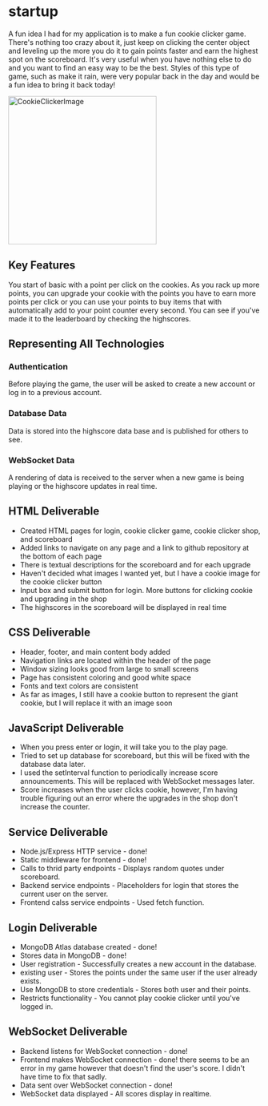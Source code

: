 # startup

A fun idea I had for my application is to make a fun cookie clicker game. There's nothing too crazy about it, just keep on clicking the center object and leveling up the more you do it to gain points faster and earn the highest spot on the scoreboard. It's very useful when you have nothing else to do and you want to find an easy way to be the best. Styles of this type of game, such as make it rain, were very popular back in the day and would be a fun idea to bring it back today!

<img width="296" alt="CookieClickerImage" src="https://github.com/ecra2001/startup/assets/150180720/a717fd29-bf28-437d-bf58-b006fcb98356">

## Key Features
You start of basic with a point per click on the cookies. As you rack up more points, you can upgrade your cookie with the points you have to earn more points per click or you can use your points to buy items that with automatically add to your point counter every second. You can see if you've made it to the leaderboard by checking the highscores.

## Representing All Technologies
### Authentication
Before playing the game, the user will be asked to create a new account or log in to a previous account.
### Database Data 
Data is stored into the highscore data base and is published for others to see.
### WebSocket Data
A rendering of data is received to the server when a new game is being playing or the highscore updates in real time.

## HTML Deliverable
- Created HTML pages for login, cookie clicker game, cookie clicker shop, and scoreboard
- Added links to navigate on any page and a link to github repository at the bottom of each page
- There is textual descriptions for the scoreboard and for each upgrade
- Haven't decided what images I wanted yet, but I have a cookie image for the cookie clicker button
-  Input box and submit button for login. More buttons for clicking cookie and upgrading in the shop
- The highscores in the scoreboard will be displayed in real time

## CSS Deliverable
- Header, footer, and main content body added
- Navigation links are located within the header of the page
- Window sizing looks good from large to small screens
- Page has consistent coloring and good white space
- Fonts and text colors are consistent
- As far as images, I still have a cookie button to represent the giant cookie, but I will replace it with an image soon

## JavaScript Deliverable
- When you press enter or login, it will take you to the play page.
- Tried to set up database for scoreboard, but this will be fixed with the database data later.
- I used the setInterval function to periodically increase score announcements. This will be replaced with WebSocket messages later.
- Score increases when the user clicks cookie, however, I'm having trouble figuring out an error where the upgrades in the shop don't increase the counter.

## Service Deliverable
- Node.js/Express HTTP service - done!
- Static middleware for frontend - done!
- Calls to thrid party endpoints - Displays random quotes under scoreboard.
- Backend service endpoints - Placeholders for login that stores the current user on the server.
- Frontend calss service endpoints - Used fetch function.

## Login Deliverable
- MongoDB Atlas database created - done!
- Stores data in MongoDB - done!
- User registration - Successfully creates a new account in the database.
- existing user - Stores the points under the same user if the user already exists.
- Use MongoDB to store credentials - Stores both user and their points.
- Restricts functionality - You cannot play cookie clicker until you've logged in.

## WebSocket Deliverable
- Backend listens for WebSocket connection - done!
- Frontend makes WebSocket connection - done! there seems to be an error in my game however that doesn't find the user's score. I didn't have time to fix that sadly.
- Data sent over WebSocket connection - done!
- WebSocket data displayed - All scores display in realtime.